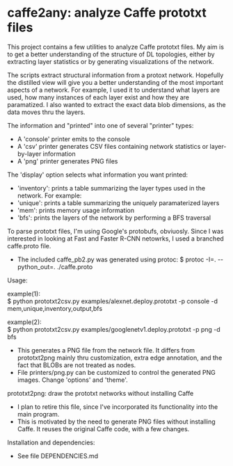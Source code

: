 # caffe2any: analyze Caffe prototxt files

This project contains a few utilities to analyze Caffe prototxt files.
My aim is to get a better understanding of the structure of DL topologies, either by extracting layer statistics or by generating visualizations of the network.

The scripts extract structural information from a protoxt network.  Hopefully the distilled view will give you a better understanding of the most important aspects of a network.  For example, I used it to understand  what layers are used, how many instances of each layer exist and how they are paramatized.  I also wanted to extract the exact data blob dimensions, as the data moves thru the layers.

The information and "printed" into one of several "printer" types:
- A 'console' printer emits to the console
- A 'csv' printer generates CSV files containing network statistics or layer-by-layer information
- A 'png' printer generates PNG files

The 'display' option selects what information you want printed:
- 'inventory': prints a table summarizing the layer types used in the network.  For example:
- 'unique': prints a table summarizing the uniquely paramaterized layers
- 'mem': prints memory usage information
- 'bfs': prints the layers of the network by performing a BFS traversal

To parse prototxt files, I'm using Google's protobufs, obviuosly.  Since I was interested in looking at Fast and Faster R-CNN netowrks, I used a branched caffe.proto file.
- The included caffe_pb2.py was generated using protoc:
  $ protoc -I=.  --python_out=. ./caffe.proto

Usage:

example(1):<br>
$ python prototxt2csv.py examples/alexnet.deploy.prototxt  -p console -d mem,unique,inventory,output,bfs

example(2):<br>
$ python prototxt2csv.py examples/googlenetv1.deploy.prototxt -p png -d bfs

- This generates a PNG file from the network file.  It differs from prototxt2png mainly thru customization, extra edge annotation, and the fact that BLOBs are not treated as nodes.
- File printers/png.py can be customized to control the generated PNG images.  Change 'options' and 'theme'.

prototxt2png: draw the prototxt networks without installing Caffe
- I plan to retire this file, since I've incorporated its functionality into the main program.
- This is motivated by the need to generate PNG files without installing Caffe.  It reuses the original Caffe code, with a few changes.

Installation and dependencies:
- See file DEPENDENCIES.md
